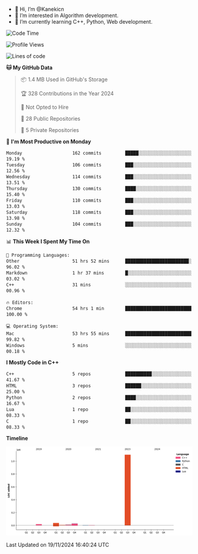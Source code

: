 - 👋 Hi, I’m @Kanekicn
- 👀 I’m interested in Algorithm development.
- 🌱 I’m currently learning C++, Python, Web development.

<!---
cotecsz/cotecsz is a ✨ special ✨ repository because its `README.md` (this file) appears on your GitHub profile.
You can click the Preview link to take a look at your changes.
--->

<!--START_SECTION:waka-->
![Code Time](http://img.shields.io/badge/Code%20Time-2%2C018%20hrs%2037%20mins-blue)

![Profile Views](http://img.shields.io/badge/Profile%20Views-8-blue)

![Lines of code](https://img.shields.io/badge/From%20Hello%20World%20I%27ve%20Written-1.2%20million%20lines%20of%20code-blue)

**🐱 My GitHub Data** 

> 📦 1.4 MB Used in GitHub's Storage 
 > 
> 🏆 328 Contributions in the Year 2024
 > 
> 🚫 Not Opted to Hire
 > 
> 📜 28 Public Repositories 
 > 
> 🔑 5 Private Repositories 
 > 
📅 **I'm Most Productive on Monday** 

```text
Monday                   162 commits         █████░░░░░░░░░░░░░░░░░░░░   19.19 % 
Tuesday                  106 commits         ███░░░░░░░░░░░░░░░░░░░░░░   12.56 % 
Wednesday                114 commits         ███░░░░░░░░░░░░░░░░░░░░░░   13.51 % 
Thursday                 130 commits         ████░░░░░░░░░░░░░░░░░░░░░   15.40 % 
Friday                   110 commits         ███░░░░░░░░░░░░░░░░░░░░░░   13.03 % 
Saturday                 118 commits         ███░░░░░░░░░░░░░░░░░░░░░░   13.98 % 
Sunday                   104 commits         ███░░░░░░░░░░░░░░░░░░░░░░   12.32 % 
```


📊 **This Week I Spent My Time On** 

```text
💬 Programming Languages: 
Other                    51 hrs 52 mins      ████████████████████████░   96.02 % 
Markdown                 1 hr 37 mins        █░░░░░░░░░░░░░░░░░░░░░░░░   03.02 % 
C++                      31 mins             ░░░░░░░░░░░░░░░░░░░░░░░░░   00.96 % 

🔥 Editors: 
Chrome                   54 hrs 1 min        █████████████████████████   100.00 % 

💻 Operating System: 
Mac                      53 hrs 55 mins      █████████████████████████   99.82 % 
Windows                  5 mins              ░░░░░░░░░░░░░░░░░░░░░░░░░   00.18 % 
```

**I Mostly Code in C++** 

```text
C++                      5 repos             ██████████░░░░░░░░░░░░░░░   41.67 % 
HTML                     3 repos             ██████░░░░░░░░░░░░░░░░░░░   25.00 % 
Python                   2 repos             ████░░░░░░░░░░░░░░░░░░░░░   16.67 % 
Lua                      1 repo              ██░░░░░░░░░░░░░░░░░░░░░░░   08.33 % 
C                        1 repo              ██░░░░░░░░░░░░░░░░░░░░░░░   08.33 % 
```



**Timeline**

![Lines of Code chart](https://raw.githubusercontent.com/Kanekicn/Kanekicn/master/assets/bar_graph.png)


 Last Updated on 19/11/2024 16:40:24 UTC
<!--END_SECTION:waka-->
